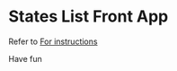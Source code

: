 # States List Front App

Refer to <a href="https://github.com/rafaelqueiroz88/StatesList">For instructions</a>

Have fun
